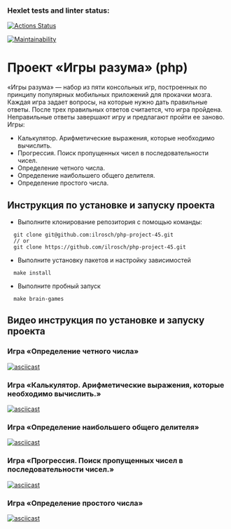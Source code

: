 ### Hexlet tests and linter status:

[![Actions Status](https://github.com/ilrosch/php-project-45/actions/workflows/hexlet-check.yml/badge.svg)](https://github.com/ilrosch/php-project-45/actions)

[![Maintainability](https://api.codeclimate.com/v1/badges/c33f02cf00dafc871f2b/maintainability)](https://codeclimate.com/github/ilrosch/php-project-45/maintainability)

# Проект «Игры разума» (php)

«Игры разума» — набор из пяти консольных игр, построенных по принципу популярных мобильных приложений для прокачки мозга. Каждая игра задает вопросы, на которые нужно дать правильные ответы. После трех правильных ответов считается, что игра пройдена. Неправильные ответы завершают игру и предлагают пройти ее заново. Игры:

- Калькулятор. Арифметические выражения, которые необходимо вычислить.
- Прогрессия. Поиск пропущенных чисел в последовательности чисел.
- Определение четного числа.
- Определение наибольшего общего делителя.
- Определение простого числа.

## Инструкция по установке и запуску проекта

- Выполните клонирование репозитория с помощью команды:

```console
  git clone git@github.com:ilrosch/php-project-45.git
  // or
  git clone https://github.com/ilrosch/php-project-45.git
```

- Выполните установку пакетов и настройку зависимостей

```console
  make install
```

- Выполните пробный запуск

```console
  make brain-games
```

## Видео инструкция по установке и запуску проекта

### Игра «Определение четного числа»

[![asciicast](https://asciinema.org/a/DuzpAdHx0ZOq0BS5OXV7uV1RQ.svg)](https://asciinema.org/a/DuzpAdHx0ZOq0BS5OXV7uV1RQ)

### Игра «Калькулятор. Арифметические выражения, которые необходимо вычислить.»

[![asciicast](https://asciinema.org/a/kOMSYl2ryALz0lDTSY0zs71wI.svg)](https://asciinema.org/a/kOMSYl2ryALz0lDTSY0zs71wI)

### Игра «Определение наибольшего общего делителя»

[![asciicast](https://asciinema.org/a/0aIVpAnWCMxNJn7kMgt1bAE0m.svg)](https://asciinema.org/a/0aIVpAnWCMxNJn7kMgt1bAE0m)

### Игра «Прогрессия. Поиск пропущенных чисел в последовательности чисел.»

[![asciicast](https://asciinema.org/a/C6muYodXwaFlL1mtuRHt6o2uf.svg)](https://asciinema.org/a/C6muYodXwaFlL1mtuRHt6o2uf)

### Игра «Определение простого числа»

[![asciicast](https://asciinema.org/a/fTcOFXcV7BuwGR7p6U8A5By9I.svg)](https://asciinema.org/a/fTcOFXcV7BuwGR7p6U8A5By9I)
